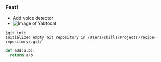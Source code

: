 ### Feat1
- Add voice detector
- ![Image of Yaktocat](https://octodex.github.com/images/yaktocat.png)

```
$git init
Initialized empty Git repository in /Users/skills/Projects/recipe-repository/.git/
```

```python
def add(a,b):
  return a+b
```
